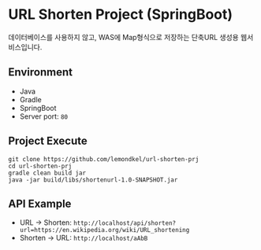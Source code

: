 # URL Shorten Project (SpringBoot)
데이터베이스를 사용하지 않고, WAS에 Map형식으로 저장하는 단축URL 생성용 웹서비스입니다.

## Environment
+ Java
+ Gradle
+ SpringBoot
+ Server port: `80`

## Project Execute
```
git clone https://github.com/lemondkel/url-shorten-prj
cd url-shorten-prj
gradle clean build jar
java -jar build/libs/shortenurl-1.0-SNAPSHOT.jar
```

## API Example
+ URL -> Shorten: `http://localhost/api/shorten?url=https://en.wikipedia.org/wiki/URL_shortening`
+ Shorten -> URL: `http://localhost/aAbB`
